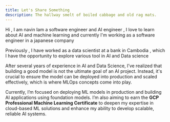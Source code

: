 ```yaml
---
title: Let's Share Something
description: The hallway smelt of boiled cabbage and old rag mats.
---
```


Hi , I am navin Iam a software engineer and AI engineer , I love to learn about AI and machine learning and currently I'm working as a software engineer in a japanese company 

Previously , I have worked as a data scientist at a bank in Cambodia , which I have the opportunity to explore various tool in AI and Data science

After several years of experience in AI and Data Science, I’ve realized that building a good model is not the ultimate goal of an AI project. Instead, it's crucial to ensure the model can be deployed into production and scaled effectively, which is where MLOps concepts come into play.

Currently, I’m focused on deploying ML models in production and building AI applications using foundation models. I’m also aiming to earn the **GCP Professional Machine Learning Certificate** to deepen my expertise in cloud-based ML solutions and enhance my ability to develop scalable, reliable AI systems.


